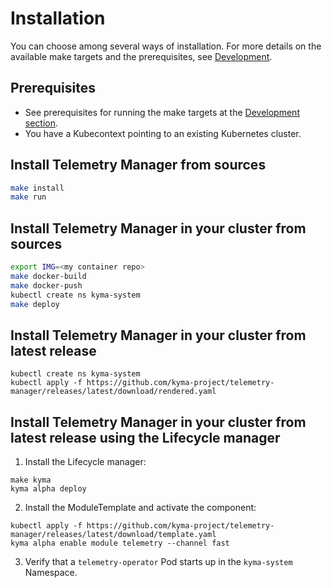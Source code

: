 # Installation

You can choose among several ways of installation. For more details on the available make targets and the prerequisites, see [Development](./development.md).

## Prerequisites

- See prerequisites for running the make targets at the [Development section](./development.md).
- You have a Kubecontext pointing to an existing Kubernetes cluster.

## Install Telemetry Manager from sources

```sh
make install
make run
```

## Install Telemetry Manager in your cluster from sources

```bash
export IMG=<my container repo>
make docker-build
make docker-push
kubectl create ns kyma-system
make deploy
```

## Install Telemetry Manager in your cluster from latest release

```
kubectl create ns kyma-system
kubectl apply -f https://github.com/kyma-project/telemetry-manager/releases/latest/download/rendered.yaml
```

## Install Telemetry Manager in your cluster from latest release using the Lifecycle manager

1. Install the Lifecycle manager:

```shell
make kyma
kyma alpha deploy
```

2. Install the ModuleTemplate and activate the component:
```shell
kubectl apply -f https://github.com/kyma-project/telemetry-manager/releases/latest/download/template.yaml
kyma alpha enable module telemetry --channel fast
```

3. Verify that a `telemetry-operator` Pod starts up in the `kyma-system` Namespace.
